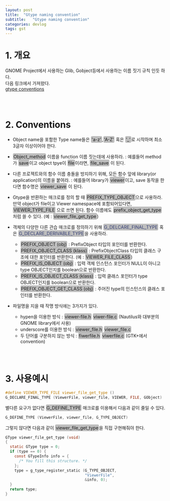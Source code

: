 ```yaml
---
layout: post
title:  "Gtype naming convention"
subtitle:   "Gtype naming convention"
categories: devlog
tags: gst
---
```


<style>
.fill_color {background-color:rgba(164,164,164,0.7);border-radius:4px;padding:2px;}
.blue_l {color:#323C73;}
</style>

# __1. 개요__

GNOME Project에서 사용하는 Glib, Gobject등에서 사용하는 이름 짓기 규칙 인듯 하다.  
다음 링크에서 가져왔다.  
[gtype conventions](https://developer.gnome.org/gobject/stable/gtype-conventions.html)

<br>

<br>

# __2. Conventions__

- Object name을 포함한 Type name들은 <span class="fill_color">'a-z'</span>,<span class="fill_color">'A-Z'</span> 혹은 <span class="fill_color">'_'</span>로 시작하며 최소 3글자 이상이어야 한다.  

- <span class="fill_color">Object_method</span> 이름을 function 이름 짓는데에 사용하라. : 예를들어 method가 <span class="fill_color">save</span>이고 object tpye이 <span class="fill_color">file</span>이라면, <span class="fill_color">file_save</span> 이 된다.  

- 다른 프로젝트와의 함수 이름 충돌을 방지하기 위해, 모든 함수 앞에 library(or application)의 이름을 붙여라. : 예를들어 library가 <span class="fill_color">viewer</span>이고, save 동작을 한다면 함수명은 <span class="fill_color">viewer_save</span> 이 된다.

- Gtype을 반환하는 매크로를 정의 할 때 <span class="fill_color">PREFIX_TYPE_OBJECT</span>으로 사용하라. 만약 object가 file이고 Viewer namespace에 포함되어있다면, <span class="fill_color">VIEWER_TYPE_FILE</span> 으로 쓰면 된다. 함수 이름에도 <span class="fill_color">prefix_object_get_type</span> 처럼 쓸 수 있다. (예 : <span class="fill_color">viewer_file_get_type</span>)

- 객체의 다양한 다른 관습 매크로를 정의하기 위해 <span class="fill_color blue_l">G_DELCARE_FINAL_TYPE</span> 혹은 <span class="fill_color blue_l">G_DECLARE_DERIVABLE_TYPE</span>을 사용하라.

    - <span class="fill_color">PREFIX_OBJECT (obj)</span> : PrefixObject 타입의 포인터를 반환한다.
    - <span class="fill_color">PREFIX_OBJECT_CLASS (klass)</span> : PrefixObjectClass 타입의 클래스 구조에 대한 포인터를 반환한다. (예 : <span class="fill_color">VIEWER_FILE_CLASS</span>)
    - <span class="fill_color">PREFIX_IS_OBJECT (obj)</span> : 입력 객체 인스턴스 포인터가 NULL이 아니고 type OBJECT인지를 boolean으로 반환한다.
    - <span class="fill_color">PREFIX_IS_OBJECT_CLASS (klass)</span> : 입력 클래스 포인터가 type OBJECT인지를 boolean으로 반환한다.
    - <span class="fill_color">PREFIX_OBJECT_GET_CLASS (obj)</span> : 주어진 type의 인스턴스의 클래스 포인터를 반환한다. 

- 파일명을 지을 때 작명 방식에는 3가지가 있다.
    - hypen을 이용한 방식 : <span class="fill_color">viewer-file.h</span> <span class="fill_color">viwer-file.c</span> (Nautilus와 대부분의 GNOME library에서 사용)
    - underscore를 이용한 방식 : <span class="fill_color">viewer_file.h</span> <span class="fill_color">viewer_file.c</span>
    - 두 단어를 구분하지 않는 방식 : <span class="fill_color">fiwerfile.h</span> <span class="fill_color">viwerfile.c</span> (GTK+에서 convention)

<br>

<br>

# 3. __사용예시__

```c
#define VIEWER_TYPE_FILE viewer_file_get_type ()
G_DECLARE_FINAL_TYPE (ViewerFile, viewer_file, VIEWER, FILE, GObject)
```
별다른 요구가 없다면 <span class="fill_color">G_DEFINE_TYPE</span> 매크로를 이용해서 다음과 같이 줄일 수 있다.

```c
G_DEFINE_TYPE (ViewerFile, viewer_file, G_TYPE_OBJECT)
```
그렇지 않다면 다음과 같이 <span class="fill_color">viewer_file_get_type</span>을 직접 구현해줘야 한다.

```c
GType viewer_file_get_type (void)
{
  static GType type = 0;
  if (type == 0) {
    const GTypeInfo info = {
      /* You fill this structure. */
    };
    type = g_type_register_static (G_TYPE_OBJECT,
                                   "ViewerFile",
                                   &info, 0);
  }
  return type;
}
```